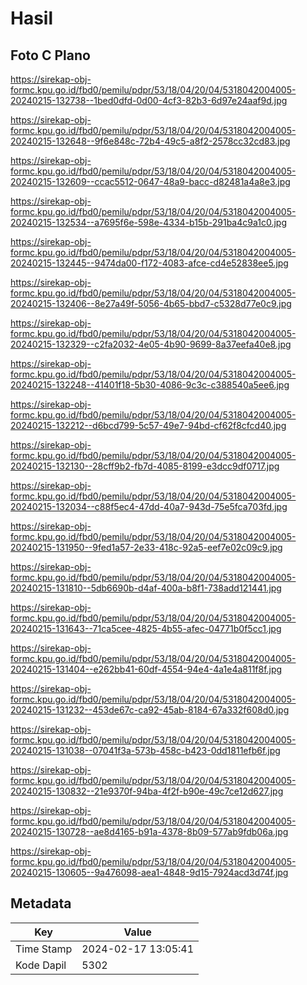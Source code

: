 # Hasil

## Foto C Plano

https://sirekap-obj-formc.kpu.go.id/fbd0/pemilu/pdpr/53/18/04/20/04/5318042004005-20240215-132738--1bed0dfd-0d00-4cf3-82b3-6d97e24aaf9d.jpg

https://sirekap-obj-formc.kpu.go.id/fbd0/pemilu/pdpr/53/18/04/20/04/5318042004005-20240215-132648--9f6e848c-72b4-49c5-a8f2-2578cc32cd83.jpg

https://sirekap-obj-formc.kpu.go.id/fbd0/pemilu/pdpr/53/18/04/20/04/5318042004005-20240215-132609--ccac5512-0647-48a9-bacc-d82481a4a8e3.jpg

https://sirekap-obj-formc.kpu.go.id/fbd0/pemilu/pdpr/53/18/04/20/04/5318042004005-20240215-132534--a7695f6e-598e-4334-b15b-291ba4c9a1c0.jpg

https://sirekap-obj-formc.kpu.go.id/fbd0/pemilu/pdpr/53/18/04/20/04/5318042004005-20240215-132445--9474da00-f172-4083-afce-cd4e52838ee5.jpg

https://sirekap-obj-formc.kpu.go.id/fbd0/pemilu/pdpr/53/18/04/20/04/5318042004005-20240215-132406--8e27a49f-5056-4b65-bbd7-c5328d77e0c9.jpg

https://sirekap-obj-formc.kpu.go.id/fbd0/pemilu/pdpr/53/18/04/20/04/5318042004005-20240215-132329--c2fa2032-4e05-4b90-9699-8a37eefa40e8.jpg

https://sirekap-obj-formc.kpu.go.id/fbd0/pemilu/pdpr/53/18/04/20/04/5318042004005-20240215-132248--41401f18-5b30-4086-9c3c-c388540a5ee6.jpg

https://sirekap-obj-formc.kpu.go.id/fbd0/pemilu/pdpr/53/18/04/20/04/5318042004005-20240215-132212--d6bcd799-5c57-49e7-94bd-cf62f8cfcd40.jpg

https://sirekap-obj-formc.kpu.go.id/fbd0/pemilu/pdpr/53/18/04/20/04/5318042004005-20240215-132130--28cff9b2-fb7d-4085-8199-e3dcc9df0717.jpg

https://sirekap-obj-formc.kpu.go.id/fbd0/pemilu/pdpr/53/18/04/20/04/5318042004005-20240215-132034--c88f5ec4-47dd-40a7-943d-75e5fca703fd.jpg

https://sirekap-obj-formc.kpu.go.id/fbd0/pemilu/pdpr/53/18/04/20/04/5318042004005-20240215-131950--9fed1a57-2e33-418c-92a5-eef7e02c09c9.jpg

https://sirekap-obj-formc.kpu.go.id/fbd0/pemilu/pdpr/53/18/04/20/04/5318042004005-20240215-131810--5db6690b-d4af-400a-b8f1-738add121441.jpg

https://sirekap-obj-formc.kpu.go.id/fbd0/pemilu/pdpr/53/18/04/20/04/5318042004005-20240215-131643--71ca5cee-4825-4b55-afec-04771b0f5cc1.jpg

https://sirekap-obj-formc.kpu.go.id/fbd0/pemilu/pdpr/53/18/04/20/04/5318042004005-20240215-131404--e262bb41-60df-4554-94e4-4a1e4a811f8f.jpg

https://sirekap-obj-formc.kpu.go.id/fbd0/pemilu/pdpr/53/18/04/20/04/5318042004005-20240215-131232--453de67c-ca92-45ab-8184-67a332f608d0.jpg

https://sirekap-obj-formc.kpu.go.id/fbd0/pemilu/pdpr/53/18/04/20/04/5318042004005-20240215-131038--07041f3a-573b-458c-b423-0dd1811efb6f.jpg

https://sirekap-obj-formc.kpu.go.id/fbd0/pemilu/pdpr/53/18/04/20/04/5318042004005-20240215-130832--21e9370f-94ba-4f2f-b90e-49c7ce12d627.jpg

https://sirekap-obj-formc.kpu.go.id/fbd0/pemilu/pdpr/53/18/04/20/04/5318042004005-20240215-130728--ae8d4165-b91a-4378-8b09-577ab9fdb06a.jpg

https://sirekap-obj-formc.kpu.go.id/fbd0/pemilu/pdpr/53/18/04/20/04/5318042004005-20240215-130605--9a476098-aea1-4848-9d15-7924acd3d74f.jpg


## Metadata

| Key        | Value               |
| ---------- | ------------------- |
| Time Stamp | 2024-02-17 13:05:41 |
| Kode Dapil | 5302                |



